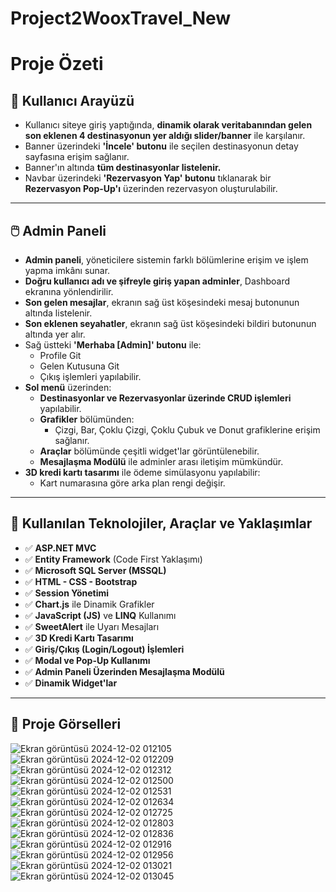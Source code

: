 # Project2WooxTravel_New
# Proje Özeti

## 👤 Kullanıcı Arayüzü
- Kullanıcı siteye giriş yaptığında, **dinamik olarak veritabanından gelen son eklenen 4 destinasyonun yer aldığı slider/banner** ile karşılanır.
- Banner üzerindeki **'İncele' butonu** ile seçilen destinasyonun detay sayfasına erişim sağlanır.
- Banner'ın altında **tüm destinasyonlar listelenir.**
- Navbar üzerindeki **'Rezervasyon Yap' butonu** tıklanarak bir **Rezervasyon Pop-Up'ı** üzerinden rezervasyon oluşturulabilir.

---

## 🖱️ Admin Paneli
- **Admin paneli**, yöneticilere sistemin farklı bölümlerine erişim ve işlem yapma imkânı sunar.
- **Doğru kullanıcı adı ve şifreyle giriş yapan adminler**, Dashboard ekranına yönlendirilir.
- **Son gelen mesajlar**, ekranın sağ üst köşesindeki mesaj butonunun altında listelenir.
- **Son eklenen seyahatler**, ekranın sağ üst köşesindeki bildiri butonunun altında yer alır.
- Sağ üstteki **'Merhaba [Admin]' butonu** ile:
  - Profile Git
  - Gelen Kutusuna Git
  - Çıkış işlemleri yapılabilir.
- **Sol menü** üzerinden:
  - **Destinasyonlar ve Rezervasyonlar üzerinde CRUD işlemleri** yapılabilir.
  - **Grafikler** bölümünden:
    - Çizgi, Bar, Çoklu Çizgi, Çoklu Çubuk ve Donut grafiklerine erişim sağlanır.
  - **Araçlar** bölümünde çeşitli widget'lar görüntülenebilir.
  - **Mesajlaşma Modülü** ile adminler arası iletişim mümkündür.
- **3D kredi kartı tasarımı** ile ödeme simülasyonu yapılabilir:
  - Kart numarasına göre arka plan rengi değişir.

---

## 📌 Kullanılan Teknolojiler, Araçlar ve Yaklaşımlar
- ✅ **ASP.NET MVC**
- ✅ **Entity Framework** (Code First Yaklaşımı)
- ✅ **Microsoft SQL Server (MSSQL)**
- ✅ **HTML - CSS - Bootstrap**
- ✅ **Session Yönetimi**
- ✅ **Chart.js** ile Dinamik Grafikler
- ✅ **JavaScript (JS)** ve **LINQ** Kullanımı
- ✅ **SweetAlert** ile Uyarı Mesajları
- ✅ **3D Kredi Kartı Tasarımı**
- ✅ **Giriş/Çıkış (Login/Logout) İşlemleri**
- ✅ **Modal ve Pop-Up Kullanımı**
- ✅ **Admin Paneli Üzerinden Mesajlaşma Modülü**
- ✅ **Dinamik Widget'lar**

---

## 📸 Proje Görselleri
![Ekran görüntüsü 2024-12-02 012105](https://github.com/user-attachments/assets/97aacfd9-cccf-4e2c-953a-7ba8ffcc422a)
![Ekran görüntüsü 2024-12-02 012209](https://github.com/user-attachments/assets/76c1f3d5-8765-4005-a925-c62d1dd6e12d)
![Ekran görüntüsü 2024-12-02 012312](https://github.com/user-attachments/assets/483d7ec8-6c50-4c68-a24f-b747a44770e5)
![Ekran görüntüsü 2024-12-02 012500](https://github.com/user-attachments/assets/de53c15c-07b2-4825-88b4-d023b84984c9)
![Ekran görüntüsü 2024-12-02 012531](https://github.com/user-attachments/assets/dd24230e-c559-4e0c-ba41-7b2b24b5a05a)
![Ekran görüntüsü 2024-12-02 012634](https://github.com/user-attachments/assets/0dd892b0-4bfe-4046-b2cd-fa7531dcf6a9)
![Ekran görüntüsü 2024-12-02 012725](https://github.com/user-attachments/assets/70252abc-170c-474a-8772-9ef3745a5035)
![Ekran görüntüsü 2024-12-02 012803](https://github.com/user-attachments/assets/d369315d-f0a8-4529-a06e-5f4d112dd36e)
![Ekran görüntüsü 2024-12-02 012836](https://github.com/user-attachments/assets/e336bf1b-f23d-4b68-a884-a3adaebe0d33)
![Ekran görüntüsü 2024-12-02 012916](https://github.com/user-attachments/assets/2d6b4f0d-4ee4-4067-b8fc-480db6e9b0e2)
![Ekran görüntüsü 2024-12-02 012956](https://github.com/user-attachments/assets/575fab66-18de-4d0a-9fb9-28b2f09887ef)
![Ekran görüntüsü 2024-12-02 013021](https://github.com/user-attachments/assets/896dae45-c39b-4ffe-aa39-c187a21cd44b)
![Ekran görüntüsü 2024-12-02 013045](https://github.com/user-attachments/assets/5a904635-cbab-431e-a5ac-cf8ad04a077a)


